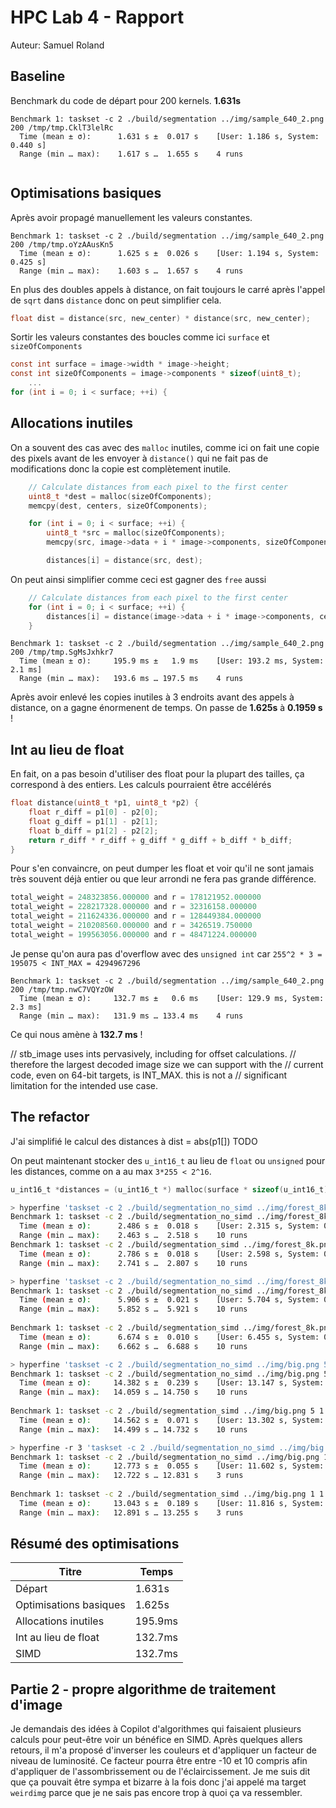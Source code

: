 # HPC Lab 4 - Rapport
Auteur: Samuel Roland

## Baseline
Benchmark du code de départ pour 200 kernels. **1.631s**
```
Benchmark 1: taskset -c 2 ./build/segmentation ../img/sample_640_2.png 200 /tmp/tmp.CklT3lelRc
  Time (mean ± σ):      1.631 s ±  0.017 s    [User: 1.186 s, System: 0.440 s]
  Range (min … max):    1.617 s …  1.655 s    4 runs
 
```


## Optimisations basiques
Après avoir propagé manuellement les valeurs constantes.
```
Benchmark 1: taskset -c 2 ./build/segmentation ../img/sample_640_2.png 200 /tmp/tmp.oYzAAusKn5
  Time (mean ± σ):      1.625 s ±  0.026 s    [User: 1.194 s, System: 0.425 s]
  Range (min … max):    1.603 s …  1.657 s    4 runs
```
En plus des doubles appels à distance, on fait toujours le carré après l'appel de `sqrt` dans `distance` donc on peut simplifier cela.
```c
float dist = distance(src, new_center) * distance(src, new_center);
```


Sortir les valeurs constantes des boucles comme ici `surface` et `sizeOfComponents`
```c
const int surface = image->width * image->height;
const int sizeOfComponents = image->components * sizeof(uint8_t);
    ...
for (int i = 0; i < surface; ++i) {
```

## Allocations inutiles

On a souvent des cas avec des `malloc` inutiles, comme ici on fait une copie des pixels avant de les envoyer à `distance()` qui ne fait pas de modifications donc la copie est complètement inutile.
```c
    // Calculate distances from each pixel to the first center
    uint8_t *dest = malloc(sizeOfComponents);
    memcpy(dest, centers, sizeOfComponents);

    for (int i = 0; i < surface; ++i) {
        uint8_t *src = malloc(sizeOfComponents);
        memcpy(src, image->data + i * image->components, sizeOfComponents);

        distances[i] = distance(src, dest);
```

On peut ainsi simplifier comme ceci est gagner des `free` aussi
```c
    // Calculate distances from each pixel to the first center
    for (int i = 0; i < surface; ++i) {
        distances[i] = distance(image->data + i * image->components, centers);
    }
```

```
Benchmark 1: taskset -c 2 ./build/segmentation ../img/sample_640_2.png 200 /tmp/tmp.SgMsJxhkr7
  Time (mean ± σ):     195.9 ms ±   1.9 ms    [User: 193.2 ms, System: 2.1 ms]
  Range (min … max):   193.6 ms … 197.5 ms    4 runs
```

Après avoir enlevé les copies inutiles à 3 endroits avant des appels à distance, on a gagne énormenent de temps. On passe de **1.625s** à **0.1959 s** !

## Int au lieu de float

En fait, on a pas besoin d'utiliser des float pour la plupart des tailles, ça correspond à des entiers. Les calculs pourraient être accélérés
```c
float distance(uint8_t *p1, uint8_t *p2) {
    float r_diff = p1[0] - p2[0];
    float g_diff = p1[1] - p2[1];
    float b_diff = p1[2] - p2[2];
    return r_diff * r_diff + g_diff * g_diff + b_diff * b_diff;
}
```
Pour s'en convaincre, on peut dumper les float et voir qu'il ne sont jamais très souvent déjà entier ou que leur arrondi ne fera pas grande différence.
```c
total_weight = 248323856.000000 and r = 178121952.000000
total_weight = 228217328.000000 and r = 32316158.000000
total_weight = 211624336.000000 and r = 128449384.000000
total_weight = 210208560.000000 and r = 3426519.750000
total_weight = 199563056.000000 and r = 48471224.000000
```
Je pense qu'on aura pas d'overflow avec des `unsigned int` car `255^2 * 3 = 195075 < INT_MAX = 4294967296`

```
Benchmark 1: taskset -c 2 ./build/segmentation ../img/sample_640_2.png 200 /tmp/tmp.nwC7VQYzOW
  Time (mean ± σ):     132.7 ms ±   0.6 ms    [User: 129.9 ms, System: 2.3 ms]
  Range (min … max):   131.9 ms … 133.4 ms    4 runs
```

Ce qui nous amène à **132.7 ms** !



// stb_image uses ints pervasively, including for offset calculations.
// therefore the largest decoded image size we can support with the
// current code, even on 64-bit targets, is INT_MAX. this is not a
// significant limitation for the intended use case.

## The refactor

J'ai simplifié le calcul des distances à dist = abs(p1[]) TODO

On peut maintenant stocker des `u_int16_t` au lieu de `float` ou `unsigned` pour les distances, comme on a au max `3*255 < 2^16`.

```c
u_int16_t *distances = (u_int16_t *) malloc(surface * sizeof(u_int16_t));
```


```sh
> hyperfine 'taskset -c 2 ./build/segmentation_no_simd ../img/forest_8k.png 10 1.png' && hyperfine 'taskset -c 2 ./build/segmentation_simd ../img/forest_8k.png 10 1.png'
Benchmark 1: taskset -c 2 ./build/segmentation_no_simd ../img/forest_8k.png 10 1.png
  Time (mean ± σ):      2.486 s ±  0.018 s    [User: 2.315 s, System: 0.166 s]
  Range (min … max):    2.463 s …  2.518 s    10 runs
Benchmark 1: taskset -c 2 ./build/segmentation_simd ../img/forest_8k.png 10 1.png
  Time (mean ± σ):      2.786 s ±  0.018 s    [User: 2.598 s, System: 0.183 s]
  Range (min … max):    2.741 s …  2.807 s    10 runs
```
```sh
> hyperfine 'taskset -c 2 ./build/segmentation_no_simd ../img/forest_8k.png 50 1.png' && hyperfine 'taskset -c 2 ./build/segmentation_simd ../img/forest_8k.png 50 1.png'
Benchmark 1: taskset -c 2 ./build/segmentation_no_simd ../img/forest_8k.png 50 1.png
  Time (mean ± σ):      5.906 s ±  0.021 s    [User: 5.704 s, System: 0.190 s]
  Range (min … max):    5.852 s …  5.921 s    10 runs
 
Benchmark 1: taskset -c 2 ./build/segmentation_simd ../img/forest_8k.png 50 1.png
  Time (mean ± σ):      6.674 s ±  0.010 s    [User: 6.455 s, System: 0.206 s]
  Range (min … max):    6.662 s …  6.688 s    10 runs
```

```sh
> hyperfine 'taskset -c 2 ./build/segmentation_no_simd ../img/big.png 5 1.png' && hyperfine 'taskset -c 2 ./build/segmentation_simd ../img/big.png 5 1.png'
Benchmark 1: taskset -c 2 ./build/segmentation_no_simd ../img/big.png 5 1.png
  Time (mean ± σ):     14.382 s ±  0.239 s    [User: 13.147 s, System: 1.192 s]
  Range (min … max):   14.059 s … 14.750 s    10 runs
 
Benchmark 1: taskset -c 2 ./build/segmentation_simd ../img/big.png 5 1.png
  Time (mean ± σ):     14.562 s ±  0.071 s    [User: 13.302 s, System: 1.230 s]
  Range (min … max):   14.499 s … 14.732 s    10 runs
```

```sh
> hyperfine -r 3 'taskset -c 2 ./build/segmentation_no_simd ../img/big.png 1 1.png' && hyperfine -r 3 'taskset -c 2 ./build/segmentation_simd ../img/big.png 1 1.png'
Benchmark 1: taskset -c 2 ./build/segmentation_no_simd ../img/big.png 1 1.png
  Time (mean ± σ):     12.773 s ±  0.055 s    [User: 11.602 s, System: 1.148 s]
  Range (min … max):   12.722 s … 12.831 s    3 runs
 
Benchmark 1: taskset -c 2 ./build/segmentation_simd ../img/big.png 1 1.png
  Time (mean ± σ):     13.043 s ±  0.189 s    [User: 11.816 s, System: 1.199 s]
  Range (min … max):   12.891 s … 13.255 s    3 runs
```


## Résumé des optimisations
| Titre | Temps |
| ------|------- |
| Départ | 1.631s|
| Optimisations basiques | 1.625s|
| Allocations inutiles | 195.9ms |
| Int au lieu de float | 132.7ms |
| SIMD | 132.7ms |



## Partie 2 - propre algorithme de traitement d'image
Je demandais des idées à Copilot d'algorithmes qui faisaient plusieurs calculs pour peut-être voir un bénéfice en SIMD. Après quelques allers retours, il m'a proposé d'inverser les couleurs et d'appliquer un facteur de niveau de luminosité. Ce facteur pourra être entre -10 et 10 compris afin d'appliquer de l'assombrissement ou de l'éclaircissement. Je me suis dit que ça pouvait être sympa et bizarre à la fois donc j'ai appelé ma target `weirdimg` parce que je ne sais pas encore trop à quoi ça va ressembler.

